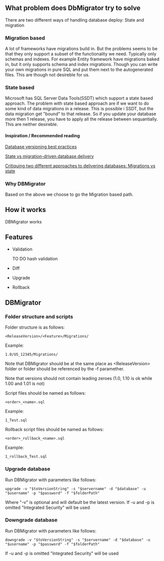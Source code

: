 ## What problem does DbMigrator try to solve
There are two different ways of handling database deploy: State and migration

### Migration based
A lot of frameworks have migrations build in. But the problems seems to be that they only support 
a subset of the functionality we need. Typically only schemas and indexes.
For example Entity framework have migrations baked in, but it only supports schema and index migrations.
Though you can write your own migrations in pure SQL and put them next to the autogenerated files. 
This are though not desireble for us.

### State based
Microsoft has SQL Server Data Tools(SSDT) which support a state based approach. 
The problem with state based approach are if we want to do some kind of data migrations in a release. 
This is possible i SSDT, but the data migration get "bound" to that release. 
So if you update your database more then 1 release, you have to apply all the release between sequantially.
This are neither desireble.


#### Inspiration / Recommended reading
[Database versioning best practices](http://enterprisecraftsmanship.com/2015/08/10/database-versioning-best-practices/)

[State vs migration-driven database delivery](http://enterprisecraftsmanship.com/2015/08/18/state-vs-migration-driven-database-delivery/)

[Critiquing two different approaches to delivering databases: Migrations vs state](http://workingwithdevs.com/delivering-databases-migrations-vs-state/)

### Why DBMigrator
Based on the above we choose to go the Migration based path.

<!--- Describe why we for example don't use flyway -->

## How it works
DBMigrator works 

## Features
* Validation

   TO DO hash validation
* Diff
* Upgrade
* Rollback

## DBMigrator

### Folder structure and scripts
Folder structure is as follows: 

    <ReleaseVersion>/<Feature>/Migrations/

Example:

    1.0/US_12345/Migrations/

Note that DBMigrator should be at the same place as \<ReleaseVersion\> folder or folder should be referenced by the -f paramether.

Note that versions should not contain leading zeroes (1.0, 1.10 is ok while 1.00 and 1.01 is not)

Script files should be named as follows:

	<order>_<name>.sql

Example:

	1_Test.sql

Rollback script files should be named as follows:

	<order>_rollback_<name>.sql

Example:

	1_rollback_Test.sql


### Upgrade database
Run DBMigrator with parameters like follows:

    upgrade -v "$toVersionString" -s "$servername" -d "$database" -u "$username" -p "$password" -f "$folderPath"

Where "-v" is optional and will default be the latest version.
If -u and -p is omitted "Integrated Security" will be used

### Downgrade database
Run DBMigrator with parameters like follows:

    downgrade -v "$toVersionString" -s "$servername" -d "$database" -u "$username" -p "$password" -f "$folderPath"
If -u and -p is omitted "Integrated Security" will be used